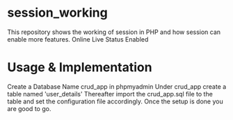 # session_working
This repository shows the working of session in PHP and how session can enable more features. Online Live Status Enabled

# Usage & Implementation
Create a Database Name crud_app in phpmyadmin
Under crud_app create a table named 'user_details'
Thereafter import the crud_app.sql file to the table and set the configuration file accordingly.
Once the setup is done you are good to go.
